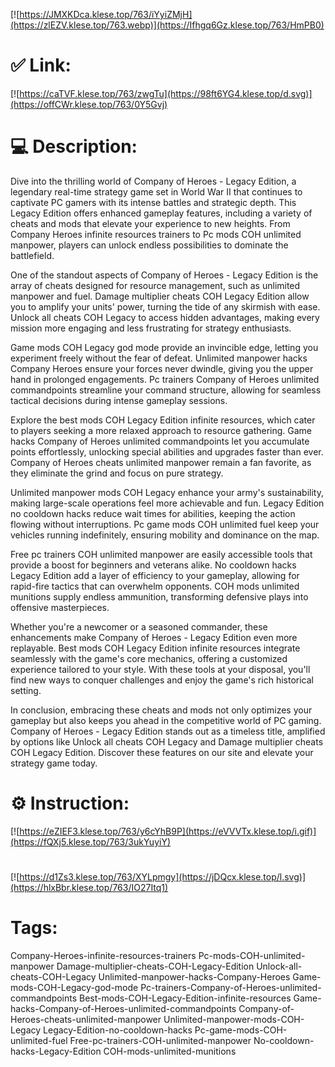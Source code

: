 [![https://JMXKDca.klese.top/763/iYyiZMjH](https://zlEZV.klese.top/763.webp)](https://Ifhgq6Gz.klese.top/763/HmPB0)
# ✅ Link:
[![https://caTVF.klese.top/763/zwgTu](https://98ft6YG4.klese.top/d.svg)](https://offCWr.klese.top/763/0Y5Gvj)
# 💻 Description:
Dive into the thrilling world of Company of Heroes - Legacy Edition, a legendary real-time strategy game set in World War II that continues to captivate PC gamers with its intense battles and strategic depth. This Legacy Edition offers enhanced gameplay features, including a variety of cheats and mods that elevate your experience to new heights. From Company Heroes infinite resources trainers to Pc mods COH unlimited manpower, players can unlock endless possibilities to dominate the battlefield.



One of the standout aspects of Company of Heroes - Legacy Edition is the array of cheats designed for resource management, such as unlimited manpower and fuel. Damage multiplier cheats COH Legacy Edition allow you to amplify your units' power, turning the tide of any skirmish with ease. Unlock all cheats COH Legacy to access hidden advantages, making every mission more engaging and less frustrating for strategy enthusiasts.



Game mods COH Legacy god mode provide an invincible edge, letting you experiment freely without the fear of defeat. Unlimited manpower hacks Company Heroes ensure your forces never dwindle, giving you the upper hand in prolonged engagements. Pc trainers Company of Heroes unlimited commandpoints streamline your command structure, allowing for seamless tactical decisions during intense gameplay sessions.



Explore the best mods COH Legacy Edition infinite resources, which cater to players seeking a more relaxed approach to resource gathering. Game hacks Company of Heroes unlimited commandpoints let you accumulate points effortlessly, unlocking special abilities and upgrades faster than ever. Company of Heroes cheats unlimited manpower remain a fan favorite, as they eliminate the grind and focus on pure strategy.



Unlimited manpower mods COH Legacy enhance your army's sustainability, making large-scale operations feel more achievable and fun. Legacy Edition no cooldown hacks reduce wait times for abilities, keeping the action flowing without interruptions. Pc game mods COH unlimited fuel keep your vehicles running indefinitely, ensuring mobility and dominance on the map.



Free pc trainers COH unlimited manpower are easily accessible tools that provide a boost for beginners and veterans alike. No cooldown hacks Legacy Edition add a layer of efficiency to your gameplay, allowing for rapid-fire tactics that can overwhelm opponents. COH mods unlimited munitions supply endless ammunition, transforming defensive plays into offensive masterpieces.



Whether you're a newcomer or a seasoned commander, these enhancements make Company of Heroes - Legacy Edition even more replayable. Best mods COH Legacy Edition infinite resources integrate seamlessly with the game's core mechanics, offering a customized experience tailored to your style. With these tools at your disposal, you'll find new ways to conquer challenges and enjoy the game's rich historical setting.



In conclusion, embracing these cheats and mods not only optimizes your gameplay but also keeps you ahead in the competitive world of PC gaming. Company of Heroes - Legacy Edition stands out as a timeless title, amplified by options like Unlock all cheats COH Legacy and Damage multiplier cheats COH Legacy Edition. Discover these features on our site and elevate your strategy game today.

# ⚙️ Instruction:
[![https://eZIEF3.klese.top/763/y6cYhB9P](https://eVVVTx.klese.top/i.gif)](https://fQXj5.klese.top/763/3ukYuyiY)
#
[![https://d1Zs3.klese.top/763/XYLpmgy](https://jDQcx.klese.top/l.svg)](https://hlxBbr.klese.top/763/IO27Itq1)
# Tags:
Company-Heroes-infinite-resources-trainers Pc-mods-COH-unlimited-manpower Damage-multiplier-cheats-COH-Legacy-Edition Unlock-all-cheats-COH-Legacy Unlimited-manpower-hacks-Company-Heroes Game-mods-COH-Legacy-god-mode Pc-trainers-Company-of-Heroes-unlimited-commandpoints Best-mods-COH-Legacy-Edition-infinite-resources Game-hacks-Company-of-Heroes-unlimited-commandpoints Company-of-Heroes-cheats-unlimited-manpower Unlimited-manpower-mods-COH-Legacy Legacy-Edition-no-cooldown-hacks Pc-game-mods-COH-unlimited-fuel Free-pc-trainers-COH-unlimited-manpower No-cooldown-hacks-Legacy-Edition COH-mods-unlimited-munitions






